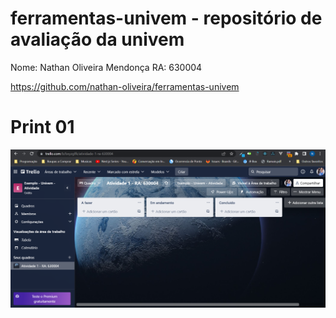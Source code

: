 # ferramentas-univem - repositório de avaliação da univem

Nome: Nathan Oliveira Mendonça
RA: 630004

https://github.com/nathan-oliveira/ferramentas-univem


# Print 01
![img](./print1.png)